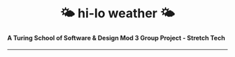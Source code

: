 <h1 align="center">🌤 hi-lo weather 🌤</h1>  

#### A Turing School of Software & Design Mod 3 Group Project - Stretch Tech

---
